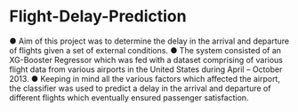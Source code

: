 # Flight-Delay-Prediction

● Aim of this project was to determine the delay in the arrival and departure of flights given a set of external conditions.
● The system consisted of an XG-Booster Regressor which was fed with a dataset comprising of various flight data from
various airports in the United States during April – October 2013.
● Keeping in mind all the various factors which affected the airport, the classifier was used to predict a delay in the
arrival and departure of different flights which eventually ensured passenger satisfaction.
